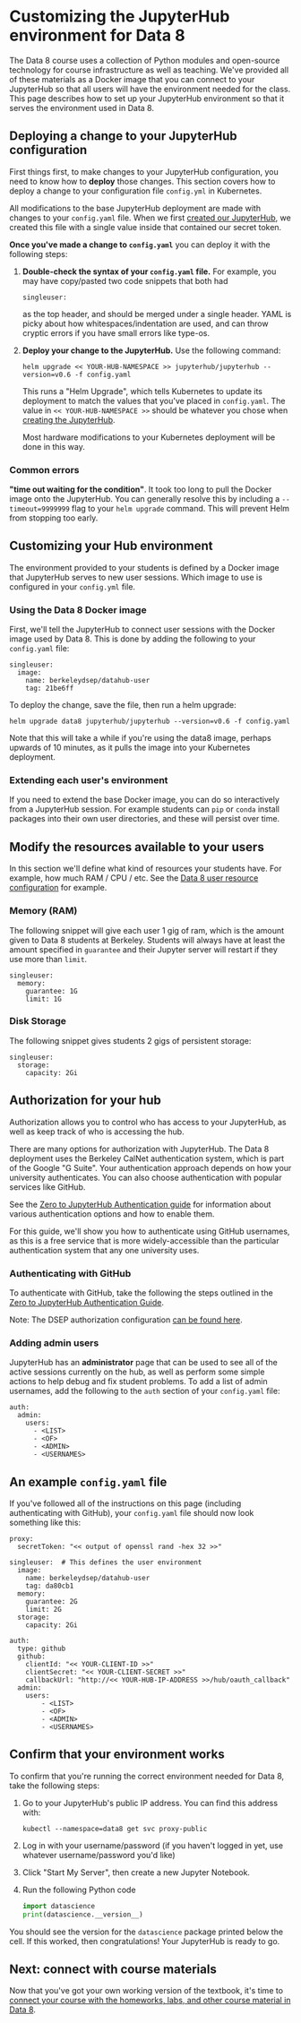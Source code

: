# Customizing the JupyterHub environment for Data 8

The Data 8 course uses a collection of Python modules and open-source
technology for course infrastructure as well as teaching. We've
provided all of these materials as a Docker image that you can connect
to your JupyterHub so that all users will have the environment needed
for the class. This page describes how to set up your JupyterHub
environment so that it serves the environment used in Data 8.

## Deploying a change to your JupyterHub configuration

First things first, to make changes to your JupyterHub configuration, you
need to know how to **deploy** those changes. This section covers how to deploy
a change to your configuration file ``config.yml`` in Kubernetes.

All modifications to the base JupyterHub deployment are made with
changes to your `config.yaml` file. When we first [created our JupyterHub](setup_jupyterhub.md),
we created this file with a single value inside that contained our secret token.

**Once you've made a change to `config.yaml`** you can deploy it with the following
steps:

1. **Double-check the syntax of your `config.yaml` file.** For example, you may have
   copy/pasted two code snippets that both had

   ```
   singleuser:
   ```

   as the top header, and should be merged under a single header.
   YAML is picky about how whitespaces/indentation are used,
   and can throw cryptic errors if you have small errors like type-os.

2. **Deploy your change to the JupyterHub.** Use the following command:

    ```
    helm upgrade << YOUR-HUB-NAMESPACE >> jupyterhub/jupyterhub --version=v0.6 -f config.yaml
    ```

    This runs a "Helm Upgrade", which tells Kubernetes to update its deployment to match
    the values that you've placed in `config.yaml`. The value in `<< YOUR-HUB-NAMESPACE >>` should
    be whatever you chose when [creating the JupyterHub](setup_jupyterhub.md).

    Most hardware modifications to your
    Kubernetes deployment will be done in this way.

### Common errors

**"time out waiting for the condition"**. It took too long to
pull the Docker image onto the JupyterHub. You can generally resolve this by including
a `--timeout=9999999` flag to your `helm upgrade` command. This will prevent Helm
from stopping too early.

## Customizing your Hub environment

The environment provided to your students is defined by a Docker image
that JupyterHub serves to new user sessions. Which image to use is configured
in your `config.yml` file.

### Using the Data 8 Docker image

First, we'll tell the JupyterHub to connect user sessions with the
Docker image used by Data 8. This is done by adding the following to your
`config.yaml` file:

```
singleuser:
  image:
    name: berkeleydsep/datahub-user
    tag: 21be6ff
```

To deploy the change, save the file, then run a helm upgrade:

```
helm upgrade data8 jupyterhub/jupyterhub --version=v0.6 -f config.yaml
```

Note that this will take a while if you're using the data8 image, perhaps
upwards of 10 minutes, as it pulls the image into your Kubernetes deployment.

### Extending each user's environment

If you need to extend the base Docker image, you can do so interactively from
a JupyterHub session. For example students can `pip` or `conda` install packages
into their own user directories, and these will persist over time.

## Modify the resources available to your users

In this section we'll define what kind of resources your students have. For example,
how much RAM / CPU / etc. See the [Data 8 user resource configuration](https://github.com/berkeley-dsep-infra/datahub/blob/staging/datahub/config.yaml#L140)
for example.

### Memory (RAM)
The following snippet will give each user 1 gig of ram,
which is the amount given to Data 8 students at Berkeley. Students will
always have at least the amount specified in `guarantee` and their Jupyter
server will restart if they use more than `limit`.

```
singleuser:
  memory:
    guarantee: 1G
    limit: 1G
```

### Disk Storage

The following snippet gives students 2 gigs of persistent storage:

```
singleuser:
  storage:
    capacity: 2Gi
```

## Authorization for your hub

Authorization allows you to control who has access to your JupyterHub, as well
as keep track of who is accessing the hub.

There are many options for
authorization with JupyterHub. The Data 8 deployment uses the Berkeley
CalNet authentication system, which is part of the Google "G Suite".
Your authentication approach depends on how your university authenticates.
You can also choose
authentication with popular services like GitHub.

See the [Zero to JupyterHub Authentication guide](https://zero-to-jupyterhub.readthedocs.io/en/latest/authentication.html) for information about various
authentication options and how to enable them.

For this guide, we'll show you how to authenticate using GitHub usernames,
as this is a free service that is more widely-accessible than the particular
authentication system that any one university uses.

### Authenticating with GitHub
To authenticate with GitHub, take the following the steps outlined
in the [Zero to JupyterHub Authentication Guide](https://zero-to-jupyterhub.readthedocs.io/en/latest/authentication.html#github).

Note: The DSEP authorization configuration [can be found here](https://github.com/berkeley-dsep-infra/datahub/blob/staging/datahub/config.yaml#L65).

### Adding admin users

JupyterHub has an **administrator** page that can be used to see all of the
active sessions currently on the hub, as well as perform some simple actions
to help debug and fix student problems. To add a list of admin usernames,
add the following to the `auth` section of your `config.yaml` file:

```
auth:
  admin:
    users:
      - <LIST>
      - <OF>
      - <ADMIN>
      - <USERNAMES>
```

## An example `config.yaml` file

If you've followed all of the instructions on this page
(including authenticating with GitHub), your `config.yaml` file should now
look something like this:

```
proxy:
  secretToken: "<< output of openssl rand -hex 32 >>"

singleuser:  # This defines the user environment
  image:
    name: berkeleydsep/datahub-user
    tag: da80cb1
  memory:
    guarantee: 2G
    limit: 2G
  storage:
    capacity: 2Gi

auth:
  type: github
  github:
    clientId: "<< YOUR-CLIENT-ID >>"
    clientSecret: "<< YOUR-CLIENT-SECRET >>"
    callbackUrl: "http://<< YOUR-HUB-IP-ADDRESS >>/hub/oauth_callback"
  admin:
    users:
        - <LIST>
        - <OF>
        - <ADMIN>
        - <USERNAMES>
```

## Confirm that your environment works

To confirm that you're running the correct environment needed for Data 8,
take the following steps:

1. Go to your JupyterHub's public IP address. You can find this address with:

   ```
   kubectl --namespace=data8 get svc proxy-public
   ```

2. Log in with your username/password (if you haven't logged in yet, use whatever
   username/password you'd like)
3. Click "Start My Server", then create a new Jupyter Notebook.
4. Run the following Python code

   ```python
   import datascience
   print(datascience.__version__)
   ```

You should see the version for the `datascience` package printed below the cell.
If this worked, then congratulations! Your JupyterHub is ready to go.

## Next: connect with course materials

Now that you've got your own working version of the textbook, it's time to
[connect your course with the homeworks, labs, and other course material in Data 8](connect_labs_and_homework.md).
